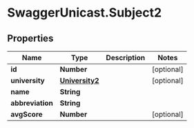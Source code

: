 # SwaggerUnicast.Subject2

## Properties

Name | Type | Description | Notes
------------ | ------------- | ------------- | -------------
**id** | **Number** |  | [optional] 
**university** | [**University2**](University2.md) |  | [optional] 
**name** | **String** |  | 
**abbreviation** | **String** |  | 
**avgScore** | **Number** |  | [optional] 


